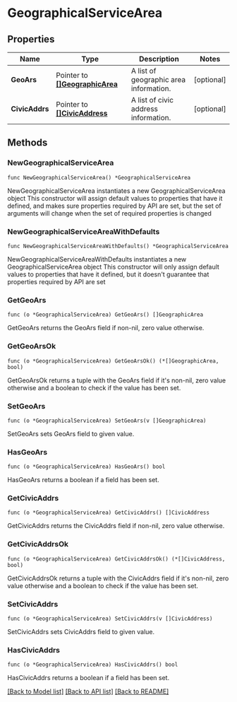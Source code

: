 # GeographicalServiceArea

## Properties

Name | Type | Description | Notes
------------ | ------------- | ------------- | -------------
**GeoArs** | Pointer to [**[]GeographicArea**](GeographicArea.md) | A list of geographic area information. | [optional] 
**CivicAddrs** | Pointer to [**[]CivicAddress**](CivicAddress.md) | A list of civic address information. | [optional] 

## Methods

### NewGeographicalServiceArea

`func NewGeographicalServiceArea() *GeographicalServiceArea`

NewGeographicalServiceArea instantiates a new GeographicalServiceArea object
This constructor will assign default values to properties that have it defined,
and makes sure properties required by API are set, but the set of arguments
will change when the set of required properties is changed

### NewGeographicalServiceAreaWithDefaults

`func NewGeographicalServiceAreaWithDefaults() *GeographicalServiceArea`

NewGeographicalServiceAreaWithDefaults instantiates a new GeographicalServiceArea object
This constructor will only assign default values to properties that have it defined,
but it doesn't guarantee that properties required by API are set

### GetGeoArs

`func (o *GeographicalServiceArea) GetGeoArs() []GeographicArea`

GetGeoArs returns the GeoArs field if non-nil, zero value otherwise.

### GetGeoArsOk

`func (o *GeographicalServiceArea) GetGeoArsOk() (*[]GeographicArea, bool)`

GetGeoArsOk returns a tuple with the GeoArs field if it's non-nil, zero value otherwise
and a boolean to check if the value has been set.

### SetGeoArs

`func (o *GeographicalServiceArea) SetGeoArs(v []GeographicArea)`

SetGeoArs sets GeoArs field to given value.

### HasGeoArs

`func (o *GeographicalServiceArea) HasGeoArs() bool`

HasGeoArs returns a boolean if a field has been set.

### GetCivicAddrs

`func (o *GeographicalServiceArea) GetCivicAddrs() []CivicAddress`

GetCivicAddrs returns the CivicAddrs field if non-nil, zero value otherwise.

### GetCivicAddrsOk

`func (o *GeographicalServiceArea) GetCivicAddrsOk() (*[]CivicAddress, bool)`

GetCivicAddrsOk returns a tuple with the CivicAddrs field if it's non-nil, zero value otherwise
and a boolean to check if the value has been set.

### SetCivicAddrs

`func (o *GeographicalServiceArea) SetCivicAddrs(v []CivicAddress)`

SetCivicAddrs sets CivicAddrs field to given value.

### HasCivicAddrs

`func (o *GeographicalServiceArea) HasCivicAddrs() bool`

HasCivicAddrs returns a boolean if a field has been set.


[[Back to Model list]](../README.md#documentation-for-models) [[Back to API list]](../README.md#documentation-for-api-endpoints) [[Back to README]](../README.md)


